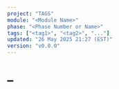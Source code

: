 ```yaml
---
project: "TAGS"
module: "<Module Name>"
phase: "<Phase Number or Name>"
tags: ["<tag1>", "<tag2>", "..."]
updated: "26 May 2025 21:27 (EST)"
version: "v0.0.0"
---
```


# <Module Name> – <Phase Number or Name>


